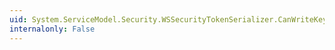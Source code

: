 ```yaml
---
uid: System.ServiceModel.Security.WSSecurityTokenSerializer.CanWriteKeyIdentifierClauseCore(System.IdentityModel.Tokens.SecurityKeyIdentifierClause)
internalonly: False
---
```

